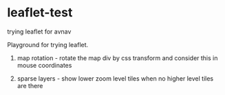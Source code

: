# leaflet-test
trying leaflet for avnav

Playground for trying leaflet.

1. map rotation - rotate the map div by css transform and consider this in mouse coordinates

2. sparse layers - show lower zoom level tiles when no higher level tiles are there

